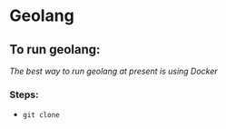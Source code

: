 # Geolang

## To run geolang:
*The best way to run geolang at present is using Docker*

### Steps:
- `git clone`

